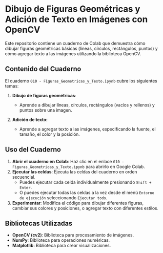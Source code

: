 # Dibujo de Figuras Geométricas y Adición de Texto en Imágenes con OpenCV

Este repositorio contiene un cuaderno de Colab que demuestra cómo dibujar figuras geométricas básicas (líneas, círculos, rectángulos, puntos) y cómo agregar texto a las imágenes utilizando la biblioteca OpenCV.

## Contenido del Cuaderno

El cuaderno `010 - Figuras_Geometricas_y_Texto.ipynb` cubre los siguientes temas:

1.  **Dibujo de figuras geométricas**:
    * Aprende a dibujar líneas, círculos, rectángulos (vacíos y rellenos) y puntos sobre una imagen.

2.  **Adición de texto**:
    * Aprende a agregar texto a las imágenes, especificando la fuente, el tamaño, el color y la posición.

## Uso del Cuaderno

1.  **Abrir el cuaderno en Colab**: Haz clic en el enlace `010 - Figuras_Geometricas_y_Texto.ipynb` para abrirlo en Google Colab.
2.  **Ejecutar las celdas**: Ejecuta las celdas del cuaderno en orden secuencial.
    * Puedes ejecutar cada celda individualmente presionando `Shift + Enter`.
    * O puedes ejecutar todas las celdas a la vez desde el menú `Entorno de ejecución` seleccionando `Ejecutar todo`.
3.  **Experimentar**: Modifica el código para dibujar diferentes figuras, cambiar sus colores y posiciones, o agregar texto con diferentes estilos.

## Bibliotecas Utilizadas

* **OpenCV (cv2)**: Biblioteca para procesamiento de imágenes.
* **NumPy**: Biblioteca para operaciones numéricas.
* **Matplotlib**: Biblioteca para crear visualizaciones.